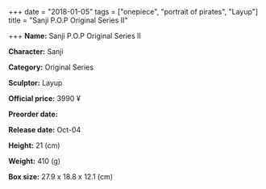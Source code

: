 +++
date = "2018-01-05"
tags = ["onepiece", "portrait of pirates", "Layup"]
title = "Sanji P.O.P Original Series II"

+++
**Name:** Sanji P.O.P Original Series II

**Character:** Sanji

**Category:** Original Series

**Sculptor:** Layup

**Official price:** 3990 ¥

**Preorder date:**

**Release date:** Oct-04

**Height:** 21 (cm)

**Weight:** 410 (g)

**Box size:** 27.9 x 18.8 x 12.1 (cm)